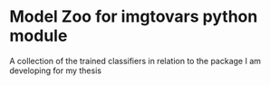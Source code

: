 # Model Zoo for imgtovars python module
A collection of the trained classifiers in relation to the package I am developing for my thesis
